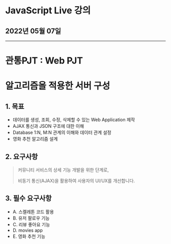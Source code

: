 # JavaScript Live 강의

## 2022년 05월 07일

---

# 관통PJT : Web PJT

# 알고리즘을 적용한 서버 구성

## 1. 목표

+ 데이터를 생성, 조회, 수정, 삭제할 수 있는 Web Application 제작 
+  AJAX 통신과 JSON 구조에 대한 이해 
+ Database 1:N, M:N 관계의 이해와 데이터 관계 설정
+ 영화 추천 알고리즘 설계



## 2. 요구사항

>  커뮤니티 서비스의 상세 기능 개발을 위한 단계로, 
>
>  비동기 통신(AJAX)을 활용하여 사용자의 UI/UX를 개선합니다.



## 3. 필수 요구사항

+ A. 스켈레톤 코드 활용 
+ B. 유저 팔로우 기능 
+ C. 리뷰 좋아요 기능 
+ D. movies app 
+ E. 영화 추천 기능 

